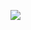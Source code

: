 ![](http://www.plantuml.com/plantuml/proxy?cache=no&src=https://raw.githubusercontent.com/oleksandrblazhko/ai-214-kirlan/ai-214-kirlan_with_laboratory_work_7/2-SoftwareDesign/2.7-PlantUML/UML-Deployment.puml)
